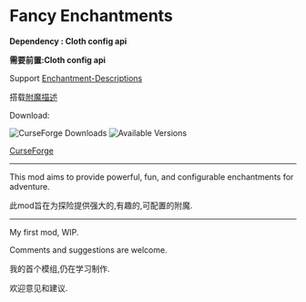 # Fancy Enchantments


**Dependency : Cloth config api**

**需要前置:Cloth config api**


Support [Enchantment-Descriptions](https://legacy.curseforge.com/minecraft/mc-mods/enchantment-descriptions)

搭载[附魔描述](https://www.mcmod.cn/class/1945.html)

Download:

![CurseForge Downloads](https://cf.way2muchnoise.eu/1006767.svg)
![Available Versions](https://cf.way2muchnoise.eu/versions/1006767.svg)

[CurseForge](https://www.curseforge.com/minecraft/mc-mods/fancy-enchantments)

---

This mod aims to provide powerful, fun, and configurable enchantments for adventure.

此mod旨在为探险提供强大的,有趣的,可配置的附魔.

---

My first mod, WIP.

Comments and suggestions are welcome.

我的首个模组,仍在学习制作.

欢迎意见和建议.